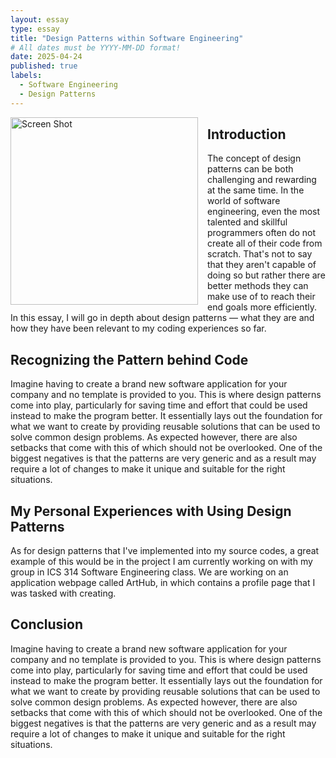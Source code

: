 ```yaml
---
layout: essay
type: essay
title: "Design Patterns within Software Engineering"
# All dates must be YYYY-MM-DD format!
date: 2025-04-24
published: true
labels:
  - Software Engineering
  - Design Patterns
---
```


<img src="https://github.com/user-attachments/assets/16936ff9-459d-4d9d-b817-7cd6f1717360" 
     alt="Screen Shot" 
     style="float: left; margin: 0 15px 10px 0; width: 300px;">

## Introduction
The concept of design patterns can be both challenging and rewarding at the same time. In the world of software engineering, even the most talented and skillful programmers often do not create all of their code from scratch. That's not to say that they aren't capable of doing so but rather there are better methods they can make use of to reach their end goals more efficiently. In this essay, I will go in depth about design patterns — what they are and how they have been relevant to my coding experiences so far.

<div style="clear: both;">
  <h2>Recognizing the Pattern behind Code</h2>
  <p>
    Imagine having to create a brand new software application for your company and no template is provided to you. This is where design patterns come into play, particularly for saving time and effort that could be used instead to make the program better. It essentially lays out the foundation for what we want to create by providing reusable solutions that can be used to solve common design problems. As expected however, there are also setbacks that come with this of which should not be overlooked. One of the biggest negatives is that the patterns are very generic and as a result may require a lot of changes to make it unique and suitable for the right situations.
  </p>
</div>

## My Personal Experiences with Using Design Patterns
As for design patterns that I've implemented into my source codes, a great example of this would be in the project I am currently working on with my group in ICS 314 Software Engineering class. We are working on an application webpage called ArtHub, in which contains a profile page that I was tasked with creating.

## Conclusion
Imagine having to create a brand new software application for your company and no template is provided to you. This is where design patterns come into play, particularly for saving time and effort that could be used instead to make the program better. It essentially lays out the foundation for what we want to create by providing reusable solutions that can be used to solve common design problems. As expected however, there are also setbacks that come with this of which should not be overlooked. One of the biggest negatives is that the patterns are very generic and as a result may require a lot of changes to make it unique and suitable for the right situations.

